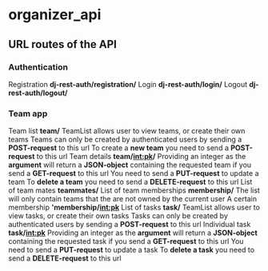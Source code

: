 # organizer_api
## URL routes of the API
### Authentication
Registration **dj-rest-auth/registration/**
Login **dj-rest-auth/login/**
Logout **dj-rest-auth/logout/**
### Team app
Team list **team/**
TeamList allows user to view teams, or create their own teams
Teams can only be created by authenticated users by sending a **POST-request** to this url
To create a **new team** you need to send a **POST-request** to this url
Team details **team/<int:pk>/**
Providing an integer as the **argument** will return a **JSON-object** containing the requested team
if you send a **GET-request** to this url
You need to send a **PUT-request** to update a team
To **delete a team** you need to send a **DELETE-request** to this url
List of team mates **teammates/** 
List of team memberships **membership/**
The list will only contain teams that the are not owned by the current user
A certain membership **'membership/<int:pk>**
List of tasks **task/**
TeamList allows user to view tasks, or create their own tasks
Tasks can only be created by authenticated users by sending a **POST-request** to this url
Individual task **task/<int:pk>**
Providing an integer as the **argument** will return a **JSON-object** containing the requested task
if you send a **GET-request** to this url
You need to send a **PUT-request** to update a task
To **delete a task** you need to send a **DELETE-request** to this url